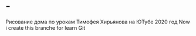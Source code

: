 # -
Рисование дома по урокам Тимофея Хирьянова на ЮТубе 2020 год
Now i create this branche for learn Git

